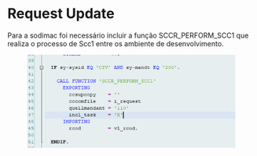 # Request Update

Para a sodimac foi necessário incluir a função SCCR\_PERFORM\_SCC1 que realiza o processo de Scc1 entre os ambiente de desenvolvimento.

<figure><img src="../.gitbook/assets/image (49).png" alt=""><figcaption></figcaption></figure>
